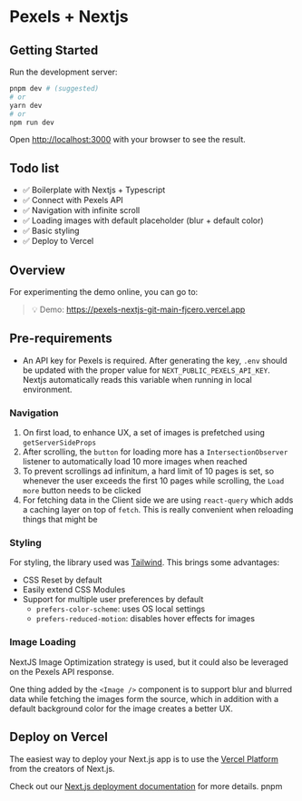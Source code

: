 # Pexels + Nextjs

## Getting Started

Run the development server:

```bash
pnpm dev # (suggested)
# or
yarn dev
# or
npm run dev
```

Open [http://localhost:3000](http://localhost:3000) with your browser to see the result.

## Todo list

- ✅ Boilerplate with Nextjs + Typescript
- ✅ Connect with Pexels API
- ✅ Navigation with infinite scroll
- ✅ Loading images with default placeholder (blur + default color)
- ✅ Basic styling
- ✅ Deploy to Vercel

## Overview

For experimenting the demo online, you can go to:

> 💡 Demo: https://pexels-nextjs-git-main-fjcero.vercel.app

## Pre-requirements

- An API key for Pexels is required. After generating the key, `.env` should be updated with the proper value for `NEXT_PUBLIC_PEXELS_API_KEY`. Nextjs automatically reads this variable when running in local environment.

### Navigation

1. On first load, to enhance UX, a set of images is prefetched using `getServerSideProps`
2. After scrolling, the `button` for loading more has a `IntersectionObserver` listener to automatically load 10 more images when reached
3. To prevent scrollings ad infinitum, a hard limit of 10 pages is set, so whenever the user exceeds the first 10 pages while scrolling, the `Load more` button needs to be clicked
4. For fetching data in the Client side we are using `react-query` which adds a caching layer on top of `fetch`. This is really convenient when reloading things that might be 

### Styling

For styling, the library used was [Tailwind](https://tailwindcss.com/). This brings some advantages:

- CSS Reset by default
- Easily extend CSS Modules
- Support for multiple user preferences by default
  - `prefers-color-scheme`: uses OS local settings
  - `prefers-reduced-motion`: disables hover effects for images

### Image Loading

NextJS Image Optimization strategy is used, but it could also be leveraged on the Pexels API response.

One thing added by the `<Image />` component is to support blur and blurred data while fetching the images form the source, which in addition with a default background color for the image creates a better UX.

## Deploy on Vercel

The easiest way to deploy your Next.js app is to use the [Vercel Platform](https://vercel.com/new?utm_medium=default-template&filter=next.js&utm_source=create-next-app&utm_campaign=create-next-app-readme) from the creators of Next.js.

Check out our [Next.js deployment documentation](https://nextjs.org/docs/deployment) for more details.
pnpm 